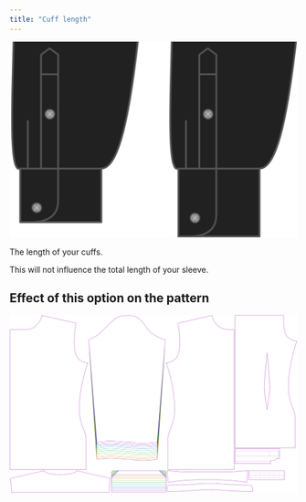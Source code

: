 ```yaml
---
title: "Cuff length"
---
```


![Cuff length](cufflength.svg)

The length of your cuffs.

<Note>

This will not influence the total length of your sleeve.

</Note>

## Effect of this option on the pattern

![This image shows the effect of this option by superimposing several variants that have a different value for this option](simon_cufflength_sample.svg "Effect of this option on the pattern")
